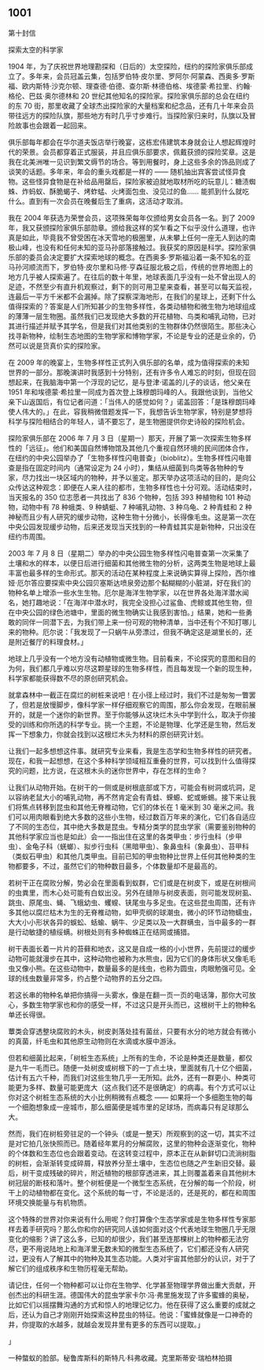 ## 1001

第十封信

探索太空的科学家

1904 年，为了庆祝世界地理勘探和（日后的）太空探险，纽约的探险家俱乐部成立了。多年来，会员冠盖云集，包括罗伯特·皮尔里、罗阿尔·阿蒙森、西奥多·罗斯福、欧内斯特·沙克尔顿、理查德·伯德、查尔斯·林德伯格、埃德蒙·希拉里、约翰·格伦、巴兹·奥尔德林和 20 世纪其他知名的探险家。探险家俱乐部的总会在纽约的东 70 街，那里收藏了全球杰出探险家的大量档案和纪念品，还有几十年来会员带往远方的探险队旗，那些地方有时几乎寸步难行。当探险家归来时，队旗以及冒险故事也会跟着一起回来。

俱乐部每年都会在华尔道夫饭店举行晚宴，这栋宏伟建筑本身就会让人想起辉煌时代的荣景。会员都穿着正式服装，并且应俱乐部要求，佩戴获颁的探险奖章。这是我在北美洲唯一见识到繁文缛节的场合。等到用餐时，身上这些多余的饰品则成了谈笑的话题。多年来，年会的重头戏都是一样的 —— 随机抽出宾客尝试怪异食物。这些怪异食物是在补给品用罄后，探险家被迫就地取材所吃的玩意儿：糖渍蜘蛛、炸蚂蚁、酥脆蝎子、烤蚱蜢、火烤面包虫、没见过的鱼…… 能抓到什么就吃什么。直到有一次会员在晚餐后生了重病，这活动才取消。

我在 2004 年获选为荣誉会员，这项殊荣每年仅颁给男女会员各一名。到了 2009 年，我又获颁探险家俱乐部勋章。颁给我这样的奖乍看之下似乎没什么道理，也许真是如此，毕竟我不曾受困在冰天雪地的极圈里，从未攀上任何一座无人到达的南极山峰，也没有和任何未知的亚马孙部落接触过。我获奖的原因是科学。探险家俱乐部的委员会决定要扩大探索地球的概念。在西奥多·罗斯福沿着一条不知名的亚马孙河顺流而下，罗伯特·皮尔里和马修·亨森征服北极之后，传统的世界地图上的地方几乎被人探索遍了。在往后的数十年里，地球表面几乎没有一处不曾出现人的足迹，不然至少有直升机观察过，剩下的则可用卫星来查看，甚至可以每天监视，连最后一平方千米都不会漏掉。除了探察深海地形，在我们的星球上，还剩下什么值得探索的？答案是人们所知甚少的生物多样性，各类动植物和微生物为地球组成的薄薄一层生物圈。虽然我们已发现绝大多数的开花植物、鸟类和哺乳动物，已对其进行描述并赋予其学名，但是我们对其他类别的生物群体仍然很陌生。那些决心找寻新物种，绘制生态地图的生物学家和博物学家，不论是专业的还是业余的，仍然可以说是货真价实的探险家。

在 2009 年的晚宴上，生物多样性正式列入俱乐部的名单，成为值得探索的未知世界的一部分。那晚演讲时我感到十分特别，还有许多令人难忘的时刻，但现在回想起来，在我脑海中第一个浮现的记忆，是与登津·诺盖的儿子的谈话，他父亲在 1951 年和埃德蒙·希拉里一同成为首次登上珠穆朗玛峰的人。我跟他谈到，当他父亲下山返国后，有位记者问道：「当伟人的感觉如何？」诺盖回答：「是珠穆朗玛峰使人伟大的。」在此，容我稍微借题发挥一下，我想告诉生物学家，特别是梦想将科学与探险相结合的年轻人，请不要忘了，是生物圈提供你史诗般的探险机会。

探险家俱乐部在 2006 年 7 月 3 日（星期一）那天，开展了第一次探索生物多样性的「远征」。他们和美国自然博物馆及其他几个重视自然环境的民间团体合作，在纽约的中央公园举办了「生物多样性闪电普查」（bioblitz）。生物多样性闪电普查是指在固定时间内（通常设定为 24 小时），集结从细菌到鸟类等各物种的专家，尽力找出一块区域内的物种，并予以鉴定。那天举办这项活动的目的，是向公众传达这种观念：即便在人来人往的都市，生物多样性也十分可观。活动结束时，当天报名的 350 位志愿者一共找出了 836 个物种，包括 393 种植物和 101 种动物，动物中有 78 种蛾类、9 种蜻蜓、7 种哺乳动物、3 种乌龟、2 种青蛙和 2 种神秘而且少有人研究的缓步动物，这种生物十分微小，长得像毛虫。这是第一次在中央公园发现缓步动物，后来还发现当天找到的一种青蛙其实是新物种，只出没在纽约市周围。

2003 年 7 月 8 日（星期二）举办的中央公园生物多样性闪电普查第一次采集了土壤和水的样本，以便日后进行细菌和其他微生物的分析，这两类生物是地球上最丰富也最多样的生命形式。那天的活动在某种程度上来说确实算得上探险，西尔维娅·厄尔答应要探索中央公园贝塞斯达喷泉旁边那个黏糊糊的小脏湖，好在我们的物种名单上增添一些水生生物。厄尔是海洋生物学家，以在世界各处海洋潜水闻名，她打趣地说：「在海洋中潜水时，我完全没担心过鲨鱼、虎鲸或其他生物，但在中央公园的绿色池塘中，里面的微生物确实让我感到害怕。」结果，她和一些勇敢的同伴一同潜下去，为我们带上来一份可观的物种清单，当中还有个不知打哪儿来的物种。厄尔说：「我发现了一只蜗牛从旁漂过，但我不确定这是湖里长的，还是附近餐厅的料理食材。」

地球上几乎没有一个地方没有动植物或微生物。目前看来，不论探究的意图和目的为何，我们都几乎难以穷尽这颗星球的生物多样性，而且每发现一个新的现生种，科学家都能获得数不尽的原创研究机会。

就拿森林中一截正在腐烂的树桩来说吧！在小径上经过时，我们不过是匆匆一瞥罢了，但若是放慢脚步，像科学家一样仔细观察它的周围，那么你会发现，在眼前展开的，就是一个迷你的新世界。至于你能够从这块烂木头中学到什么，取决于你接受的训练和你所选的科学专业。挑一个主题，不论是物理、化学还是生物，然后发挥一下想象力，你就会找到以这根烂木头为材料的原创研究计划。

让我们一起多想想这件事。就研究专业来看，我是生态学和生物多样性的研究者。现在，和我一起想想，在这个多种科学领域相互重叠的世界，可以找到什么值得探究的问题，比方说，在这根木头的迷你世界中，存在怎样的生命？

让我们从动物开始。在树干的一侧或是树根底部或下方，可能会有树洞或坑洞，足以容纳老鼠大小的哺乳动物，再不然肯定会有青蛙、蝾螈、蛇或蜥蜴。接下来让我们将焦点转移到昆虫和其他无脊椎动物，它们的体长在 1 毫米到 30 毫米之间。我们可以用肉眼看到绝大多数的这些小生物，经过数百万年来的演化，它们各自适应了不同的生态位，其中绝大多数是昆虫。专精分类学的昆虫学家（需要鉴别物种的其他科学家应当也是如此）会一一指出住在这里的各类甲虫：步行虫科（步甲虫）、金龟子科（蜣螂）、拟步行虫科（黑暗甲虫）、象鼻虫科（象鼻虫）、苔甲科（类蚁石甲虫）和其他几类甲虫。目前已知的甲虫物种比世界上任何其他种类的生物都要多，不过，虽然它们的物种数目最多，个体数量却不是最高的。

若树干正在腐败分解，势必会在里面看到蚁群，它们或是在树皮下，或是在树根间的虫粪里，而木心处可能有白蚁出没。另外在缝隙与树皮表面，则可能发现树虱、跳虫、原尾虫、蝇、飞蛾幼虫、蠼螋、铗尾虫与多足虫。在这些昆虫周围，还有许多其他以腐烂枯木为生的无脊椎动物，如甲壳纲的球潮虫，微小的环节动物蠕虫，大大小小形状各异的蜈蚣、蛞蝓、蜗牛、少足类以及一大群螨虫，当中最多的一群是行动敏捷的植绥螨。树根处则有多种蜘蛛正在结网或捕猎。

树干表面长着一片片的苔藓和地衣，这又是自成一格的小小世界，先前提过的缓步动物可能就漫步在其中，这种动物也被称为水熊虫，因为它们的身体形状又像毛毛虫又像小熊。在这些动物中，数量最多的是线虫，也称为圆虫，肉眼勉强可见。全球的线虫数量非常多，约占整个动物界的五分之四。

若这长串的物种名单把你搞得一头雾水，像是在翻一页一页的电话簿，那你大可放心，多数生物学家也和你的感受一样，不过这只是开头而已，这根树干上的物种名单还长得很。

蕈类会穿透整块腐败的木头，树皮剥落处挂有菌丝，只要有水分的地方就会有微小的真菌，纤毛虫和其他原生动物则在水滴或水膜中游泳。

但若和细菌比起来，「树桩生态系统」上所有的生命，不论是种类还是数量，都仅是九牛一毛而已。随便一处树皮或树根下的一丁点土块，里面就有几十亿个细菌，估计有五六千种，而我们对这些生物几乎一无所知。此外，还有一群更小、种类可能更为多样、数量可能更庞大（这点我们还不是很确定）的病毒。有个方式可以让你对这个树桩生态系统的大小比例稍微有点概念 —— 如果将一个多细胞生物的每一个细胞想象成一座城市，那么细菌便是城市里的足球场，而病毒只有足球那么大。

然而，我们在树桩旁驻足的一个钟头（或是一整天）所观察到的这一切，其实不过是对它拍几张快照而已。随着经年累月的分解腐败，这里的物种会逐渐变化，物种的个体数和生态位也会跟着变动。在这转变过程中，原本正在从新鲜切口流淌树脂的树桩，会渐渐转变成碎屑，释放养分至土壤中，生态位也随之产生新旧交替。最后，树干变成残破的碎片，附近植物的根部穿透进来，其上则覆盖着来自其他树木树冠层的断枝和落叶。整个树桩便是一个微型生态系统，在分解的每一个阶段，树干上的动植物都在变化。这个系统的每一寸，不论是活的，还是死的，都在和周围环境交换能量与有机物质。

这个特殊的世界对你来说有什么用呢？你打算像个生态学家或是生物多样性专家那样去着手研究吗？那么你和你的研究同人该如何面对这个代表地球生物圈几乎无限变化的缩影？讲了这么多，已知的却很少，我们甚至连那棵树上的物种都无法穷尽，更不用说陆地上和海洋里无数未知的微型生态系统了，它们都还没有人研究过，更没有人了解其中的物种及其生态功能。人类对宇宙其他部分的认识，对于了解它们的组成秩序和生物历程毫无帮助。

请记住，任何一个物种都可以让你在生物学、化学甚至物理学界做出重大贡献，开创杰出的科研生涯。德国伟大的昆虫学家卡尔·冯·弗里施发现了许多蜜蜂的奥秘，比如它们以摇摆舞沟通的方式和惊人的地理记忆力。他在获得了这么重要的成就之后，还认为自己才刚刚开始探索这种昆虫的特征。他说：「蜜蜂就像是一口神奇的井，你提取的水越多，就越会发现井里有更多的东西可以提取。」

」

一种螫蚁的脸部。秘鲁库斯科的斯特凡·科弗收藏。克里斯蒂安·瑞柏林拍摄